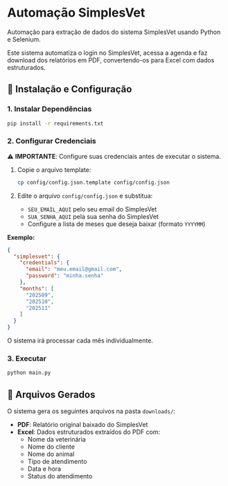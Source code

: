 # Automação SimplesVet

Automação para extração de dados do sistema SimplesVet usando Python e Selenium.

Este sistema automatiza o login no SimplesVet, acessa a agenda e faz download dos relatórios em PDF, convertendo-os para Excel com dados estruturados.

## 🚀 Instalação e Configuração

### 1. Instalar Dependências

```bash
pip install -r requirements.txt
```

### 2. Configurar Credenciais

⚠️ **IMPORTANTE**: Configure suas credenciais antes de executar o sistema.

1. Copie o arquivo template:
   ```bash
   cp config/config.json.template config/config.json
   ```

2. Edite o arquivo `config/config.json` e substitua:
   - `SEU_EMAIL_AQUI` pelo seu email do SimplesVet
   - `SUA_SENHA_AQUI` pela sua senha do SimplesVet
   - Configure a lista de meses que deseja baixar (formato `YYYYMM`)

**Exemplo:**
```json
{
  "simplesvet": {
    "credentials": {
      "email": "meu.email@gmail.com",
      "password": "minha.senha"
    },
    "months": [
      "202509",
      "202510",
      "202511"
    ]
  }
}
```

O sistema irá processar cada mês individualmente.

### 3. Executar

```bash
python main.py
```

## 📁 Arquivos Gerados

O sistema gera os seguintes arquivos na pasta `downloads/`:

- **PDF**: Relatório original baixado do SimplesVet
- **Excel**: Dados estruturados extraídos do PDF com:
  - Nome da veterinária
  - Nome do cliente  
  - Nome do animal
  - Tipo de atendimento
  - Data e hora
  - Status do atendimento

